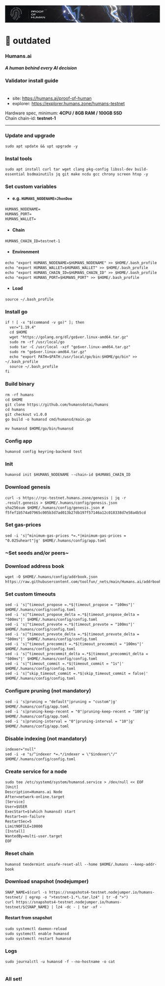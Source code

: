[![](https://github.com/toolfun/_pics/blob/main/logoprfhmn222fr4f.jpg)](https://humans.ai/proof-of-human)
# 🚧 outdated
### Humans.ai
#### *A human behind every AI decision*
### Validator install guide

# 

- site: https://humans.ai/proof-of-human
- explorer: https://explorer.humans.zone/humans-testnet

Hardware spec, minimum: **4CPU / 8GB RAM / 100GB SSD**    
Chain chain-id: **testnet-1**


____

### Update and upgrade
```
sudo apt update && upt upgrade -y
```

### Instal tools
```
sudo apt install curl tar wget clang pkg-config libssl-dev build-essential bsdmainutils jq git make ncdu gcc chrony screen htop -y
```

### Set custom variables
- #### e.g. `HUMANS_NODENAME=JhonDoe`

```
HUMANS_NODENAME=
HUMANS_PORT=
HUMANS_WALLET=
```
- #### Chain
```
HUMANS_CHAIN_ID=testnet-1
```
- #### Environment
```
echo "export HUMANS_NODENAME=$HUMANS_NODENAME" >> $HOME/.bash_profile
echo "export HUMANS_WALLET=$HUMANS_WALLET" >> $HOME/.bash_profile
echo "export HUMANS_CHAIN_ID=$HUMANS_CHAIN_ID" >> $HOME/.bash_profile
echo "export HUMANS_PORT=$HUMANS_PORT" >> $HOME/.bash_profile
```
- #### Load
```
source ~/.bash_profile
```

### Install go
```
if ! [ -x "$(command -v go)" ]; then
  ver="1.19.4"
  cd $HOME
  wget "https://golang.org/dl/go$ver.linux-amd64.tar.gz"
  sudo rm -rf /usr/local/go
  sudo tar -C /usr/local -xzf "go$ver.linux-amd64.tar.gz"
  sudo rm "go$ver.linux-amd64.tar.gz"
  echo "export PATH=$PATH:/usr/local/go/bin:$HOME/go/bin" >> ~/.bash_profile
  source ~/.bash_profile
fi
```

### Build binary
```
rm -rf humans
cd $HOME
git clone https://github.com/humansdotai/humans
cd humans
git checkout v1.0.0
go build -o humansd cmd/humansd/main.go
```
```
mv humansd $HOME/go/bin/humansd
```

### Config app
```
humansd config keyring-backend test
```

### Init
```
humansd init $HUMANS_NODENAME --chain-id $HUMANS_CHAIN_ID
```

### Download genesis
```
curl -s https://rpc-testnet.humans.zone/genesis | jq -r .result.genesis > $HOME/.humans/config/genesis.json
sha256sum $HOME/.humans/config/genesis.json # f5fef1b574a07965c005b3d7ad013b27db197f57146a12c018338d7e58a4b5cd
```
### Set gas-prices
```
sed -i 's|^minimum-gas-prices *=.*|minimum-gas-prices = "0.025uheart"|g' $HOME/.humans/config/app.toml
```

### ~Set seeds and/or peers~

### Download address book
```
wget -O $HOME/.humans/config/addrbook.json https://raw.githubusercontent.com/toolfun/_nets/main/Humans.ai/addrbook.json
```

### Set custom timeouts
```
sed -i 's|^timeout_propose =.*$|timeout_propose = "100ms"|' $HOME/.humans/config/config.toml
sed -i 's|^timeout_propose_delta =.*$|timeout_propose_delta = "500ms"|' $HOME/.humans/config/config.toml
sed -i 's|^timeout_prevote =.*$|timeout_prevote = "100ms"|' $HOME/.humans/config/config.toml
sed -i 's|^timeout_prevote_delta =.*$|timeout_prevote_delta = "500ms"|' $HOME/.humans/config/config.toml
sed -i 's|^timeout_precommit =.*$|timeout_precommit = "100ms"|' $HOME/.humans/config/config.toml
sed -i 's|^timeout_precommit_delta =.*$|timeout_precommit_delta = "500ms"|' $HOME/.humans/config/config.toml
sed -i 's|^timeout_commit =.*$|timeout_commit = "1s"|' $HOME/.humans/config/config.toml
sed -i 's|^skip_timeout_commit =.*$|skip_timeout_commit = false|' $HOME/.humans/config/config.toml
```

### Configure pruning (not mandatory)
```
sed -i 's|pruning = "default"|pruning = "custom"|g' $HOME/.humans/config/app.toml
sed -i 's|pruning-keep-recent = "0"|pruning-keep-recent = "100"|g' $HOME/.humans/config/app.toml
sed -i 's|pruning-interval = "0"|pruning-interval = "10"|g' $HOME/.humans/config/app.toml
```

### Disable indexing (not mandatory)
```
indexer="null"
sed -i -e "s/^indexer *=.*/indexer = \"$indexer\"/" $HOME/.humans/config/config.toml
```

### Create service for a node
```
sudo tee /etc/systemd/system/humansd.service > /dev/null << EOF
[Unit]
Description=Humans.ai Node
After=network-online.target
[Service]
User=$USER
ExecStart=$(which humansd) start
Restart=on-failure
RestartSec=5
LimitNOFILE=10000
[Install]
WantedBy=multi-user.target
EOF
```

### Reset chain
```
humansd tendermint unsafe-reset-all --home $HOME/.humans --keep-addr-book
```

### Download snapshot (nodejumper)
```
SNAP_NAME=$(curl -s https://snapshots4-testnet.nodejumper.io/humans-testnet/ | egrep -o ">testnet-1.*\.tar.lz4" | tr -d ">")
curl https://snapshots4-testnet.nodejumper.io/humans-testnet/${SNAP_NAME} | lz4 -dc - | tar -xf -
```

#### Restart from snapshot
```
sudo systemctl daemon-reload
sudo systemctl enable humansd
sudo systemctl restart humansd
```

### Logs
```
sudo journalctl -u humansd -f --no-hostname -o cat
```

#

### All set!


